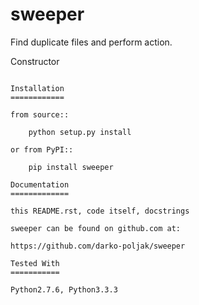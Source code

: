 sweeper
=======

Find duplicate files and perform action.

Constructor
~~~~~~~~~~~

Installation
============

from source::

    python setup.py install

or from PyPI::

    pip install sweeper

Documentation
=============

this README.rst, code itself, docstrings

sweeper can be found on github.com at:

https://github.com/darko-poljak/sweeper

Tested With
===========

Python2.7.6, Python3.3.3


